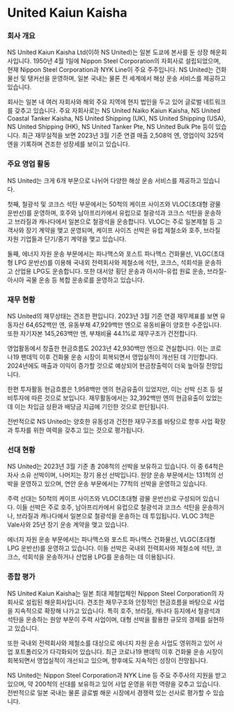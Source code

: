 # United Kaiun Kaisha

### 회사 개요

NS United Kaiun Kaisha Ltd(이하 NS United)는 일본 도쿄에 본사를 둔 상장 해운회사입니다. 1950년 4월 1일에 Nippon Steel Corporation의 자회사로 설립되었으며, 현재 Nippon Steel Corporation과 NYK Line이 주요 주주입니다. NS United는 건화물선 및 탱커선을 운영하며, 일본 국내는 물론 전 세계에서 해상 운송 서비스를 제공하고 있습니다.

회사는 일본 내 여러 자회사와 해외 주요 지역에 현지 법인을 두고 있어 글로벌 네트워크를 갖추고 있습니다. 주요 자회사로는 NS United Naiko Kaiun Kaisha, NS United Coastal Tanker Kaisha, NS United Shipping (UK), NS United Shipping (USA), NS United Shipping (HK), NS United Tanker Pte, NS United Bulk Pte 등이 있습니다. 최근 재무실적을 보면 2023년 3월 기준 연결 매출 2,508억 엔, 영업이익 325억 엔을 기록하며 견조한 성장세를 보이고 있습니다.

### 주요 영업 활동

NS United는 크게 6개 부문으로 나뉘어 다양한 해상 운송 서비스를 제공하고 있습니다. 

첫째, 철광석 및 코크스 석탄 부문에서는 50척의 케이프 사이즈와 VLOC(초대형 광물 운반선)를 운영하며, 호주와 남아프리카에서 유럽으로 철광석과 코크스 석탄을 운송하고 브라질과 캐나다에서 일본으로 철광석을 운송합니다. VLOC는 주로 일본제철 등 고객사와 장기 계약을 맺고 운영되며, 케이프 사이즈 선박은 유럽 제철소와 호주, 브라질 자원 기업들과 단기/중기 계약을 맺고 있습니다.

둘째, 에너지 자원 운송 부문에서는 파나맥스와 포스트 파나맥스 건화물선, VLGC(초대형 LPG 운반선)를 이용해 국내외 전력회사와 제철소에 석탄, 코크스, 석회석을 운송하고 산업용 LPG도 운송합니다. 또한 대서양 횡단 운송과 아시아-유럽 원료 운송, 브라질-아시아 곡물 운송 등 복합 운송로를 운영하고 있습니다.

### 재무 현황

NS United의 재무상태는 견조한 편입니다. 2023년 3월 기준 연결 재무제표를 보면 유동자산 64,652백만 엔, 유동부채 47,929백만 엔으로 유동비율이 양호한 수준입니다. 또한 자기자본 145,263백만 엔, 부채비율 44.1%로 재무구조가 건전합니다. 

영업활동에서 창출한 현금흐름도 2023년 42,930백만 엔으로 견실합니다. 이는 코로나19 팬데믹 이후 건화물 운송 시장이 회복되면서 영업실적이 개선된 데 기인합니다. 2024년에도 매출과 이익이 증가할 것으로 예상되어 현금창출력이 더욱 높아질 전망입니다.

한편 투자활동 현금흐름은 1,958백만 엔의 현금유출이 있었지만, 이는 선박 신조 등 설비투자에 따른 것으로 보입니다. 재무활동에서는 32,392백만 엔의 현금유출이 있었는데 이는 차입금 상환과 배당금 지급에 기인한 것으로 판단됩니다.

전반적으로 NS United는 양호한 유동성과 건전한 재무구조를 바탕으로 향후 사업 확장과 투자를 위한 여력을 갖추고 있는 것으로 평가됩니다.

### 선대 현황

NS United는 2023년 3월 기준 총 208척의 선박을 보유하고 있습니다. 이 중 64척은 자사 소유 선박이며, 나머지는 장기 용선 선박입니다. 원양 운송 부문에서는 131척의 선박을 운영하고 있으며, 연안 운송 부문에서는 77척의 선박을 운영하고 있습니다.

주력 선대는 50척의 케이프 사이즈와 VLOC(초대형 광물 운반선)로 구성되어 있습니다. 이들 선박은 주로 호주, 남아프리카에서 유럽으로 철광석과 코크스 석탄을 운송하거나, 브라질과 캐나다에서 일본으로 철광석을 운송하는 데 투입됩니다. VLOC 3척은 Vale사와 25년 장기 운송 계약을 맺고 있습니다.

에너지 자원 운송 부문에서는 파나맥스와 포스트 파나맥스 건화물선, VLGC(초대형 LPG 운반선)를 운영하고 있습니다. 이들 선박은 국내외 전력회사와 제철소에 석탄, 코크스, 석회석을 운송하거나 산업용 LPG를 운송하는 데 이용됩니다.
### 종합 평가

NS United Kaiun Kaisha는 일본 최대 제철업체인 Nippon Steel Corporation의 자회사로 설립된 해운회사입니다. 견조한 재무구조와 안정적인 현금흐름을 바탕으로 사업을 지속적으로 확장해 나가고 있습니다. 특히 호주, 브라질, 캐나다 등지에서 철광석과 석탄을 운송하는 원양 부문이 주력 사업이며, 대형 선박을 활용한 규모의 경제를 실현하고 있습니다. 

또한 국내외 전력회사와 제철소를 대상으로 에너지 자원 운송 사업도 영위하고 있어 사업 포트폴리오가 다각화되어 있습니다. 최근 코로나19 팬데믹 이후 건화물 운송 시장이 회복되면서 영업실적이 개선되고 있으며, 향후에도 지속적인 성장이 전망됩니다. 

NS United는 Nippon Steel Corporation과 NYK Line 등 주요 주주사의 지원을 받고 있으며, 약 200척의 선대를 보유하고 있어 사업 운영을 위한 역량을 갖추고 있습니다. 전반적으로 일본 국내는 물론 글로벌 해운 시장에서 경쟁력 있는 선사로 평가할 수 있습니다.

